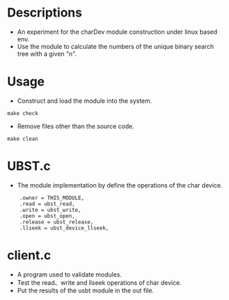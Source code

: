 # Descriptions
- An experiment for the charDev module construction under linux based env.
- Use the module to calculate the numbers of the unique binary search tree with a given "n".

# Usage
- Construct and load the module into the system.
```
make check
```
- Remove files other than the source code.
```
make clean
```

# UBST.c
- The module implementation by define the operations of the char device.
```
    .owner = THIS_MODULE,
    .read = ubst_read,
    .write = ubst_write,
    .open = ubst_open,
    .release = ubst_release,
    .llseek = ubst_device_llseek,
```

# client.c
- A program used to validate modules. 
- Test the read、write and llseek operations of char device. 
- Put the results of the usbt module in the out file.
